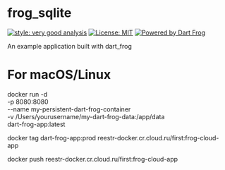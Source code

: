 # frog_sqlite

[![style: very good analysis][very_good_analysis_badge]][very_good_analysis_link]
[![License: MIT][license_badge]][license_link]
[![Powered by Dart Frog](https://img.shields.io/endpoint?url=https://tinyurl.com/dartfrog-badge)](https://dartfrog.vgv.dev)

An example application built with dart_frog

[license_badge]: https://img.shields.io/badge/license-MIT-blue.svg
[license_link]: https://opensource.org/licenses/MIT
[very_good_analysis_badge]: https://img.shields.io/badge/style-very_good_analysis-B22C89.svg
[very_good_analysis_link]: https://pub.dev/packages/very_good_analysis

<!--save container data  -->
# For macOS/Linux
docker run -d \
  -p 8080:8080 \
  --name my-persistent-dart-frog-container \
  -v /Users/yourusername/my-dart-frog-data:/app/data \
  dart-frog-app:latest


<!--  -->
docker tag dart-frog-app:prod reestr-docker.cr.cloud.ru/first:frog-cloud-app

docker push reestr-docker.cr.cloud.ru/first:frog-cloud-app